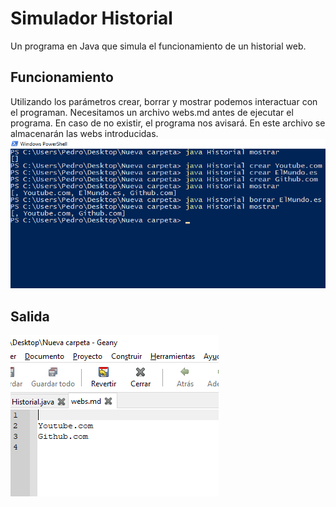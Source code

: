 # Simulador Historial
Un programa en Java que simula el funcionamiento de un historial web.
## Funcionamiento
Utilizando los parámetros crear, borrar y mostrar podemos interactuar con el programan.
Necesitamos un archivo webs.md antes de ejecutar el programa. En caso de no existir, el programa nos avisará. En este archivo se almacenarán las webs introducidas.
![programa](https://github.com/torrespedrob/Simulador_Historial/blob/master/captura_programa.png)
## Salida
![webs](https://github.com/torrespedrob/Simulador_Historial/blob/master/captura_webs.png)
